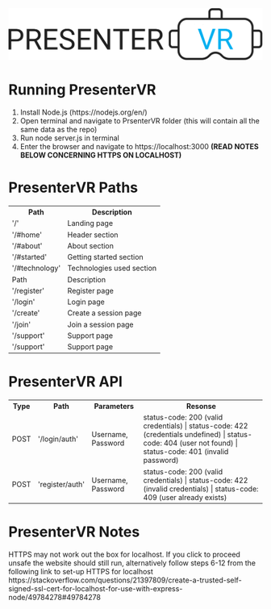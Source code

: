 <img width = "600" src = https://github.com/GitHub1029384756/PresenterVR/blob/main/client/src/media/logo-img-alt.png></img>

<h1>Running PresenterVR</h1>
<ol>
  <li>Install Node.js (https://nodejs.org/en/)</li>
  <li>Open terminal and navigate to PrsenterVR folder (this will contain all the same data as the repo)</li>
  <li>Run node server.js in terminal</li>
  <li>Enter the browser and navigate to https://localhost:3000 <b>(READ NOTES BELOW CONCERNING HTTPS ON LOCALHOST)</b></li>
</ol>

<h1>PresenterVR Paths</h1>
<table>
  <tr>
    <th>Path</th>
    <th>Description</th>
  </tr>
  <tr>
    <td>'/'</th>
    <td>Landing page</th>
  </tr>
  <tr>
    <td>'/#home'</th>
    <td>Header section</th>
  </tr>
  <tr>
    <td>'/#about'</th>
    <td>About section</th>
  </tr>
  <tr>
    <td>'/#started'</th>
    <td>Getting started section</th>
  </tr>
  <tr>
    <td>'/#technology'</th>
    <td>Technologies used section</th>
  </tr> 
  <tr>
    <td>Path</th>
    <td>Description</th>
  </tr>
  <tr>
    <td>'/register'</td>
    <td>Register page</td>
  </tr>
  <tr>
    <td>'/login'</td>
    <td>Login page</td>
  </tr>
  <tr>
    <td>'/create'</td>
    <td>Create a session page</td>
  </tr>
  <tr>
    <td>'/join'</td>
    <td>Join a session page</td>
  </tr>
  <tr>
    <td>'/support'</td>
    <td>Support page</td>
  </tr>
  <tr>
    <td>'/support'</td>
    <td>Support page</td>
  </tr>
</table>

<h1>PresenterVR API</h1>
<table>
  <tr>
    <th>Type</th>
    <th>Path</th>
    <th>Parameters</th>
    <th>Resonse</th>
  </tr>
  <tr>
    <td>POST</td>
    <td>'/login/auth'</td>
    <td>Username, Password</td>
    <td>status-code: 200 (valid credentials) | status-code: 422 (credentials undefined) | status-code: 404 (user not found) | status-code: 401 (invalid password)</td>
  </tr>
  <tr>
    <td>POST</td>
    <td>'register/auth'</td>
    <td>Username, Password</td>
    <td>status-code: 200 (valid credentials) | status-code: 422 (invalid credentials) | status-code: 409 (user already exists) </td>
  </tr>
</table>

<h1>PresenterVR Notes</h1>
<p>HTTPS may not work out the box for localhost. If you click to proceed unsafe the website should still run, alternatively follow steps 6-12 from the following link to set-up HTTPS for localhost https://stackoverflow.com/questions/21397809/create-a-trusted-self-signed-ssl-cert-for-localhost-for-use-with-express-node/49784278#49784278</p>


